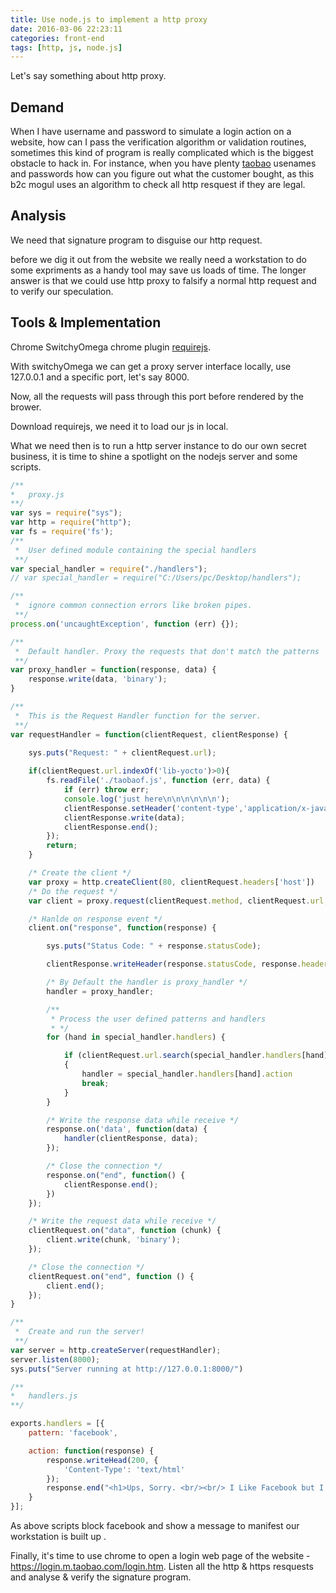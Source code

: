 ```yaml
---
title: Use node.js to implement a http proxy
date: 2016-03-06 22:23:11
categories: front-end
tags: [http, js, node.js]
---
```


Let's say something about http proxy.


## Demand
When I have username and password to simulate a login action on a website, how can I pass the verification algorithm or validation routines, sometimes this kind of program is really complicated which is the biggest obstacle to hack in. For instance, when you have plenty [taobao](https://login.m.taobao.com/login.htm) usenames and passwords how can you figure out what the customer bought, as this b2c mogul uses an algorithm to check all http resquest if they are legal.

## Analysis
We need that signature program to disguise our http request.

before we dig it out from the website we really need a workstation to do some expriments as a handy tool may save us loads of time. The longer answer is that we could use http proxy to falsify a normal http request and to verify our speculation.


## Tools & Implementation
Chrome
SwitchyOmega chrome plugin
[requirejs](https://github.com/jrburke/requirejs).

With switchyOmega we can get a proxy server interface locally, use 127.0.0.1 and a specific port, let's say 8000.

Now, all the requests will pass through this port before rendered by the brower.

Download requirejs, we need it to load our js in local.

What we need then is to run a http server instance to do our own secret business, it is time to shine a spotlight on the nodejs server and some scripts. 

``` js
/**
*	proxy.js
**/
var sys = require("sys");
var http = require("http");
var fs = require('fs');
/**
 *  User defined module containing the special handlers
 **/
var special_handler = require("./handlers");
// var special_handler = require("C:/Users/pc/Desktop/handlers");

/**
 *  ignore common connection errors like broken pipes.
 **/
process.on('uncaughtException', function (err) {});

/**
 *  Default handler. Proxy the requests that don't match the patterns
 **/
var proxy_handler = function(response, data) {
    response.write(data, 'binary');
}

/**
 *  This is the Request Handler function for the server.
 **/
var requestHandler = function(clientRequest, clientResponse) {

    sys.puts("Request: " + clientRequest.url);
	
	if(clientRequest.url.indexOf('lib-yocto')>0){
		fs.readFile('./taobaof.js', function (err, data) {
			if (err) throw err;
			console.log('just here\n\n\n\n\n\n');
			clientResponse.setHeader('content-type','application/x-javascript');
			clientResponse.write(data);
			clientResponse.end();
		});
		return;
	}

    /* Create the client */
    var proxy = http.createClient(80, clientRequest.headers['host'])
    /* Do the request */
    var client = proxy.request(clientRequest.method, clientRequest.url, clientRequest.headers);

    /* Hanlde on response event */
    client.on("response", function(response) {

        sys.puts("Status Code: " + response.statusCode);

        clientResponse.writeHeader(response.statusCode, response.headers);

        /* By Default the handler is proxy_handler */
        handler = proxy_handler;

        /**
         * Process the user defined patterns and handlers
         * */
        for (hand in special_handler.handlers) {

            if (clientRequest.url.search(special_handler.handlers[hand].pattern) != -1)
            {
                handler = special_handler.handlers[hand].action
                break;
            }
        }

        /* Write the response data while receive */
        response.on('data', function(data) {
            handler(clientResponse, data);
        });

        /* Close the connection */
        response.on("end", function() {
            clientResponse.end();
        })
    });

    /* Write the request data while receive */
    clientRequest.on("data", function (chunk) {
        client.write(chunk, 'binary');
    });

    /* Close the connection */
    clientRequest.on("end", function () {
        client.end();
    });
}

/**
 *  Create and run the server!
 **/
var server = http.createServer(requestHandler);
server.listen(8000);
sys.puts("Server running at http://127.0.0.1:8000/")

```


``` js
/**
*	handlers.js
**/

exports.handlers = [{
    pattern: 'facebook',

    action: function(response) {
        response.writeHead(200, {
            'Content-Type': 'text/html'
        });
        response.end("<h1>Ups, Sorry. <br/><br/> I Like Facebook but I Block it... <br/><br/> Please Contact the Administrator </h1>");
    }
}];

```
As above scripts block facebook and show a message to manifest our workstation is built up .

Finally, it's time to use chrome to open a login web page of the website - https://login.m.taobao.com/login.htm. Listen all the http & https resquests and analyse & verify the signature program.

